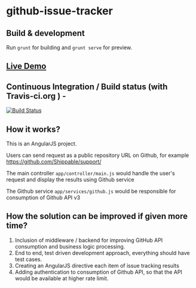 # github-issue-tracker

## Build & development

Run `grunt` for building and `grunt serve` for preview.

## [Live Demo](http://www.vishwajeetv.com/github_issue_tracker/dist/#/)

## Continuous Integration / Build status (with Travis-ci.org ) -
[![Build Status](https://travis-ci.org/vishwajeetv/github_issue_tracker.svg?branch=master)](https://travis-ci.org/vishwajeetv/github_issue_tracker)

## How it works?

This is an AngularJS project.

Users can send request as a public repository URL on Github, for example https://github.com/Shippable/support/

The main controller `app/controller/main.js` would handle the user's request and display the results using Github service

The Github service `app/services/github.js` would be responsible for consumption of Github API v3

## How the solution can be improved if given more time?
1. Inclusion of middleware / backend for improving GitHub API consumption and business logic processing.
2. End to end, test driven development approach, everything should have test cases.
3. Creating an AngularJS directive each item of issue tracking results
4. Adding authentication to consumption of Github API, so that the API would be available at higher rate limit.